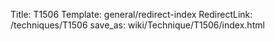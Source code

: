 Title: T1506
Template: general/redirect-index
RedirectLink: /techniques/T1506
save_as: wiki/Technique/T1506/index.html